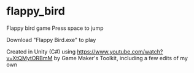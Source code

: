 # flappy_bird

Flappy bird game
Press space to jump

Download "Flappy Bird.exe" to play

Created in Unity (C#) using https://www.youtube.com/watch?v=XtQMytORBmM by Game Maker's Toolkit, including a few edits of my own
